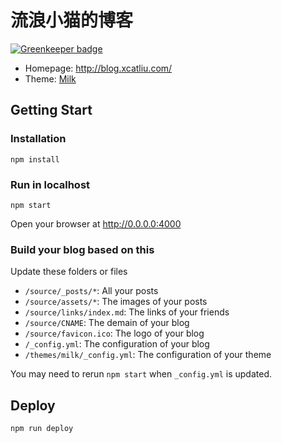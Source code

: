 # 流浪小猫的博客

[![Greenkeeper badge](https://badges.greenkeeper.io/xcatliu/blog.svg)](https://greenkeeper.io/)

- Homepage: http://blog.xcatliu.com/
- Theme: [Milk](https://github.com/xcatliu/blog/tree/master/themes/milk)

## Getting Start

### Installation

```shell
npm install
```

### Run in localhost

```shell
npm start
```

Open your browser at http://0.0.0.0:4000

### Build your blog based on this

Update these folders or files

- `/source/_posts/*`: All your posts
- `/source/assets/*`: The images of your posts
- `/source/links/index.md`: The links of your friends
- `/source/CNAME`: The demain of your blog
- `/source/favicon.ico`: The logo of your blog
- `/_config.yml`: The configuration of your blog
- `/themes/milk/_config.yml`: The configuration of your theme

You may need to rerun `npm start` when `_config.yml` is updated.

## Deploy

```shell
npm run deploy
```
